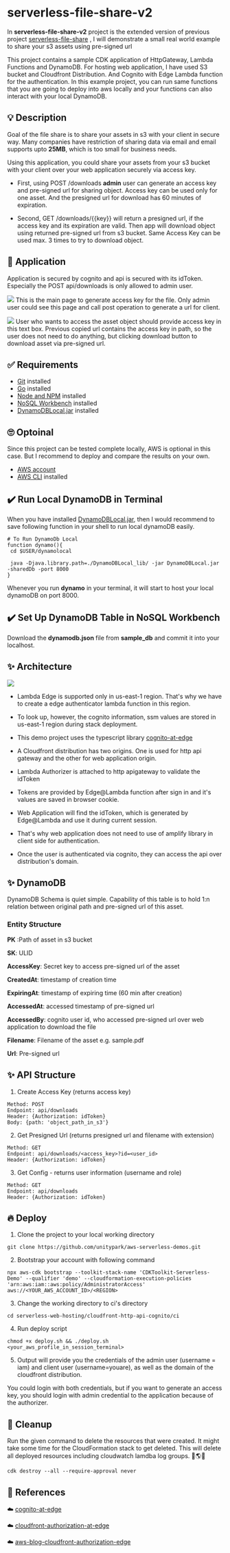 # serverless-file-share-v2
In **serverless-file-share-v2** project is the extended version of previous project [serverless-file-share](https://github.com/unitypark/aws-serverless-demos/tree/main/serverless-web-hosting/cloudfront-rest-api)
, I will demonstrate a small real world example to share your s3 assets using pre-signed url

This project contains a sample CDK application of HttpGateway, Lambda Functions and DynamoDB. For hosting web application, I have used S3 bucket and Cloudfront Distribution. And Cognito with Edge Lambda function for the authentication. In this example project, you can run same functions that you are going to deploy into aws locally and your functions can also interact with your local DynamoDB.

## 💡 Description 
Goal of the file share is to share your assets in s3 with your client in secure way. Many companies have restriction of sharing data via email and email supports upto **25MB**, which is too small for business needs.

Using this application, you could share your assets from your s3 bucket with your client over your web application securely via access key.

- First, using POST /downloads **admin** user can generate an access key and pre-signed url for sharing object. Access key can be used only for one asset. And the presigned url for download has 60 minutes of expiration.

- Second, GET /downloads/{{key}} will return a presigned url, if the access key and its expiration are valid. Then app will download object using returned pre-signed url from s3 bucket. Same Access Key can be used max. 3 times to try to download object.

## 🚀 Application
Application is secured by cognito and api is secured with its idToken. Especially the POST api/downloads is only allowed to admin user. 

![](./docs/main.png)
This is the main page to generate access key for the file. Only admin user could see this page and call post operation to generate a url for client.

![](./docs/download.png)
User who wants to access the asset object should provide access key in this text box. Previous copied url contains the access key in path, so the user does not need to do anything, but clicking download button to download asset via pre-signed url.


## ✅ Requirements 
* [Git](https://git-scm.com/book/en/v2/Getting-Started-Installing-Git) installed
* [Go](https://go.dev/doc/install) installed
* [Node and NPM](https://nodejs.org/en/download/) installed
* [NoSQL Workbench](https://docs.aws.amazon.com/amazondynamodb/latest/developerguide/workbench.settingup.html) installed
* [DynamoDBLocal.jar](https://docs.aws.amazon.com/amazondynamodb/latest/developerguide/DynamoDBLocal.DownloadingAndRunning.html) installed

## 🙄 Optoinal 
Since this project can be tested complete locally, AWS is optional in this case. But I recommend to deploy and compare the results on your own.
* [AWS account](https://portal.aws.amazon.com/gp/aws/developer/registration/index.html)
* [AWS CLI](https://docs.aws.amazon.com/cli/latest/userguide/install-cliv2.html) installed

## ✔️ Run Local DynamoDB in Terminal
When you have installed [DynamoDBLocal.jar](https://docs.aws.amazon.com/amazondynamodb/latest/developerguide/DynamoDBLocal.DownloadingAndRunning.html), then I would recommend to save following function in your shell to run local dynamoDB easily.

```
# To Run DynamoDb Local
function dynamo(){
 cd $USER/dynamolocal

 java -Djava.library.path=./DynamoDBLocal_lib/ -jar DynamoDBLocal.jar -sharedDb -port 8000
}
```
Whenever you run **dynamo** in your terminal, it will start to host your local dynamoDB on port 8000.

## ✔️ Set Up DynamoDB Table in NoSQL Workbench
Download the **dynamodb.json** file from **sample_db** and commit it into your localhost.

## ✨ Architecture
![](./docs/arch.png)
- Lambda Edge is supported only in us-east-1 region. That's why we have to create a edge authenticator lambda function in this region. 

- To look up, however, the cognito information, ssm values are stored in us-east-1 region during stack deployment.

- This demo project uses the typescript library [cognito-at-edge](https://github.com/awslabs/cognito-at-edge)

- A Cloudfront distribution has two origins. One is used for http api gateway and the other for web application origin.

- Lambda Authorizer is attached to http apigateway to validate the idToken

- Tokens are provided by Edge@Lambda function after sign in and it's values are saved in browser cookie.

- Web Application will find the idToken, which is generated by Edge@Lambda and use it during current session.

- That's why web application does not need to use of amplify library in client side for authentication.

- Once the user is authenticated via cognito, they can access the api over distribution's domain.


## ✨ DynamoDB
DynamoDB Schema is quiet simple. Capability of this table is to hold 1:n relation between original path and pre-signed url of this asset. 

### Entity Structure

**PK** :Path of asset in s3 bucket

**SK**: ULID

**AccessKey**: Secret key to access pre-signed url of the asset

**CreatedAt**: timestamp of creation time

**ExpiringAt**: timestamp of expiring time (60 min after creation)

**AccessedAt**: accessed timestamp of pre-signed url

**AccessedBy**: cognito user id, who accessed pre-signed url over web application to download the file

**Filename**: Filename of the asset e.g. sample.pdf

**Url**: Pre-signed url


## ✨ API Structure
1. Create Access Key (returns access key)
```
Method: POST
Endpoint: api/downloads
Header: {Authorization: idToken}
Body: {path: 'object_path_in_s3'}
```

2. Get Presigned Url (returns presigned url and filename with extension)
```
Method: GET
Endpoint: api/downloads/<access_key>?id=<user_id>
Header: {Authorization: idToken}
```

3. Get Config - returns user information (username and role)
```
Method: GET
Endpoint: api/downloads
Header: {Authorization: idToken}
```

## 🔥 Deploy

1. Clone the project to your local working directory
```
git clone https://github.com/unitypark/aws-serverless-demos.git
```

2. Bootstrap your account with following command
```
npx aws-cdk bootstrap --toolkit-stack-name 'CDKToolkit-Serverless-Demo' --qualifier 'demo' --cloudformation-execution-policies 'arn:aws:iam::aws:policy/AdministratorAccess' aws://<YOUR_AWS_ACCOUNT_ID>/<REGION> 
```

3. Change the working directory to ci's directory
```
cd serverless-web-hosting/cloudfront-http-api-cognito/ci
```

4. Run deploy script
```
chmod +x deploy.sh && ./deploy.sh <your_aws_profile_in_session_terminal>
```

5. Output will provide you the credentials of the admin user (username = iam) and client user (username=youare), as well as the domain of the cloudfront distribution.

You could login with both credentials, but if you want to generate an access key, you should login with admin credential to the application because of the authorizer.

## 🔨 Cleanup

Run the given command to delete the resources that were created. It might take some time for the CloudFormation stack to get deleted. This will delete all deployed resources including cloudwatch lamdba log groups. 🌳🌎🌈

```
cdk destroy --all --require-approval never
```

## 👀 References

☁️ [cognito-at-edge](https://github.com/awslabs/cognito-at-edge)

☁️ [cloudfront-authorization-at-edge](https://github.com/aws-samples/cloudfront-authorization-at-edge)

☁️ [aws-blog-cloudfront-authorization-edge](https://aws.amazon.com/blogs/networking-and-content-delivery/authorizationedge-using-cookies-protect-your-amazon-cloudfront-content-from-being-downloaded-by-unauthenticated-users/)
